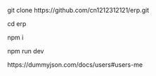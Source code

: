 <p>git clone https://github.com/cn1212312121/erp.git</p>
<p>cd erp</p>
<p>npm i</p>
<p>npm run dev</p>

<p>https://dummyjson.com/docs/users#users-me</p>
